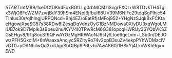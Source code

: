 $START$rntM89/1xeDCfDKk4FqxBGtLLg0rbMCMziSvgrFXQr+W8TDvkTH4Tglx3WjO8FoWZM7zvrjBuY39FSm4ENpIBjfbul68UV39M6NIFc29tdqSgPlhjc54TInlus30r/qIhIngjURPQNcd+Bhj4EZ/oEatRfjsMFoj952+YHgNzSJqkBxFCKtaeHgowjXseSG57s38RDw8IZesqDqVdnzOyG1BzNMDowa0X/yDU3xqWgoLMIUB7ok9D7MpIk3sBpeu2nu/KYV4I0TPwRcM6G381opcqHWRUy36YQbVKSZGsEHgv8/91q8ocSf9QFwAYOzMgHRWAoNJ6sfy/Ltoe6qeLvm+LSb0n/DEJOwzPFH5GxdIM+6nWaaxaAncjycSRZItyRo74v2ppB3suZv4ekpPYhWDMzclVvGT0+yOANhilwOd3xdUgoSbOtBp9P6Lvbi7AwAK60/1HSkYj4LkoWKh9g==$END$